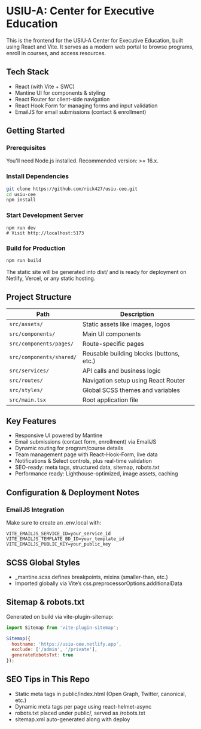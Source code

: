 # USIU-A: Center for Executive Education

This is the frontend for the USIU‑A Center for Executive Education, built using React and Vite. It serves as a modern web portal to browse programs, enroll in courses, and access resources.

## Tech Stack
- React (with Vite + SWC)
- Mantine UI for components & styling
- React Router for client-side navigation
- React Hook Form for managing forms and input validation
- EmailJS for email submissions (contact & enrollment)

## Getting Started

### Prerequisites
You'll need Node.js installed. Recommended version: >= 16.x.

### Install Dependencies

```bash
git clone https://github.com/rick427/usiu-cee.git
cd usiu-cee
npm install
```
### Start Development Server

```
npm run dev
# Visit http://localhost:5173
```

### Build for Production

```bash
npm run build
```
The static site will be generated into dist/ and is ready for deployment on Netlify, Vercel, or any static hosting.

## Project Structure

| Path                  | Description                                  |
|-----------------------|----------------------------------------------|
| `src/assets/`         | Static assets like images, logos             |
| `src/components/`     | Main UI components                           |
| `src/components/pages/` | Route-specific pages                        |
| `src/components/shared/` | Reusable building blocks (buttons, etc.) |
| `src/services/`       | API calls and business logic                 |
| `src/routes/`         | Navigation setup using React Router          |
| `src/styles/`         | Global SCSS themes and variables             |
| `src/main.tsx`        | Root application file                        |


## Key Features

- Responsive UI powered by Mantine
- Email submissions (contact form, enrollment) via EmailJS
- Dynamic routing for program/course details
- Team management page with React-Hook-Form, live data
- Notifications & Select controls, plus real-time validation
- SEO-ready: meta tags, structured data, sitemap, robots.txt
- Performance ready: Lighthouse-optimized, image assets, caching

## Configuration & Deployment Notes

### EmailJS Integration
Make sure to create an .env.local with:

```
VITE_EMAILJS_SERVICE_ID=your_service_id
VITE_EMAILJS_TEMPLATE_BD_ID=your_template_id
VITE_EMAILJS_PUBLIC_KEY=your_public_key
```

## SCSS Global Styles

- _mantine.scss defines breakpoints, mixins (smaller-than, etc.)
- Imported globally via Vite’s css.preprocessorOptions.additionalData

## Sitemap & robots.txt

Generated on build via vite-plugin-sitemap:

```js
import Sitemap from 'vite-plugin-sitemap';

Sitemap({
  hostname: 'https://usiu-cee.netlify.app',
  exclude: ['/admin', '/private'],
  generateRobotsTxt: true
});
```
## SEO Tips in This Repo

- Static meta tags in public/index.html (Open Graph, Twitter, canonical, etc.)
- Dynamic meta tags per page using react-helmet-async
- robots.txt placed under public/, served as /robots.txt
- sitemap.xml auto-generated along with deploy
